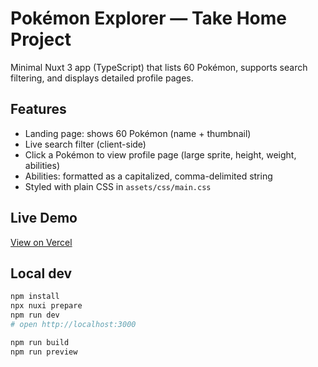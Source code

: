 # Pokémon Explorer — Take Home Project

Minimal Nuxt 3 app (TypeScript) that lists 60 Pokémon, supports search filtering, and displays detailed profile pages.

## Features
- Landing page: shows 60 Pokémon (name + thumbnail)
- Live search filter (client-side)
- Click a Pokémon to view profile page (large sprite, height, weight, abilities)
- Abilities: formatted as a capitalized, comma-delimited string
- Styled with plain CSS in `assets/css/main.css`

## Live Demo
[View on Vercel](https://pokemon-explorer-iaed.vercel.app)

## Local dev
```bash
npm install
npx nuxi prepare
npm run dev
# open http://localhost:3000

npm run build
npm run preview